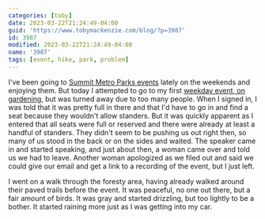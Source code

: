 ```yaml
---
categories: [toby]
date: 2023-03-22T21:24:49-04:00
guid: 'https://www.tobymackenzie.com/blog/?p=3987'
id: 3987
modified: 2023-03-22T21:24:49-04:00
name: '3987'
tags: [event, hike, park, problem]
---
```


I've been going to [Summit Metro Parks events](https://www.summitmetroparks.org/ProgramsAndEvents.aspx) lately on the weekends and enjoying them.  But today I attempted to go to my first [weekday event, on gardening](https://www.summitmetroparks.org/ProgramsAndEvents.aspx?id=11321), but was turned away due to too many people.<!--more-->  When I signed in, I was told that it was pretty full in there and that I'd have to go in and find a seat because they wouldn't allow standers.  But it was quickly apparent as I entered that all seats were full or reserved and there were already at least a handful of standers.  They didn't seem to be pushing us out right then, so many of us stood in the back or on the sides and waited.  The speaker came in and started speaking, and just about then, a woman came over and told us we had to leave.  Another woman apologized as we filed out and said we could give our email and get a link to a recording of the event, but I just left.

I went on a walk through the foresty area, having already walked around their paved trails before the event.  It was peaceful, no one out there, but a fair amount of birds.  It was gray and started drizzling, but too lightly to be a bother. It started raining more just as I was getting into my car.
